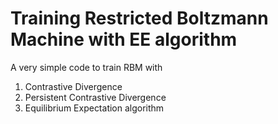 # Training Restricted Boltzmann Machine with EE algorithm

A very simple code to train RBM with
1) Contrastive Divergence
2) Persistent Contrastive Divergence
3) Equilibrium Expectation algorithm
